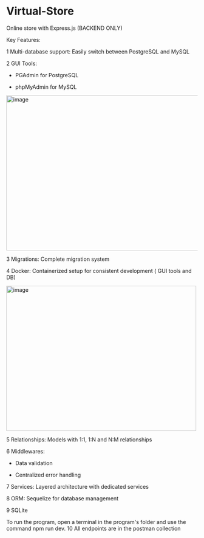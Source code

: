 # Virtual-Store
Online store with Express.js (BACKEND ONLY)

Key Features:  

1 Multi-database support: Easily switch between PostgreSQL and MySQL

2 GUI Tools:

* PGAdmin for PostgreSQL

* phpMyAdmin for MySQL

<img width="921" height="408" alt="image" src="https://github.com/user-attachments/assets/d39abe18-7312-4737-bcca-11c1687a62d8" />

3 Migrations: Complete migration system

4 Docker: Containerized setup for consistent development ( GUI tools and DB)

<img width="500" height="382" alt="image" src="https://github.com/user-attachments/assets/a47b8c46-aff7-416c-85b2-db7e30f386fa" />

5 Relationships: Models with 1:1, 1:N and N:M relationships

6 Middlewares:

* Data validation

* Centralized error handling

7 Services: Layered architecture with dedicated services

8 ORM: Sequelize for database management

9 SQLite

To run the program, open a terminal in the program's folder and use the command npm run dev.
10 All endpoints are in the postman collection

